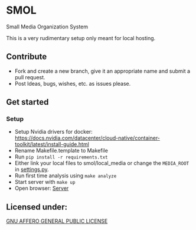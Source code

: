 # SMOL

Small Media Organization System

This is a very rudimentary setup only meant for local hosting.

## Contribute

- Fork and create a new branch, give it an appropriate name and submit a pull request.
- Post Ideas, bugs, wishes, etc. as issues please. 

## Get started

### Setup
* Setup Nvidia drivers for docker: https://docs.nvidia.com/datacenter/cloud-native/container-toolkit/latest/install-guide.html
* Rename Makefile.template to Makefile
* Run `pip install -r requirements.txt`
* Either link your local files to smol/local_media or change the `MEDIA_ROOT` in [settings.py](smol/smol/settings.py).
* Run first time analysis using `make analyze`
* Start server with `make up`
* Open browser: [Server](http://localhost:8080)


## Licensed under: 
[GNU AFFERO GENERAL PUBLIC LICENSE](./LICENSE.md)